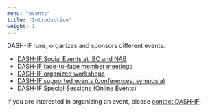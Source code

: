 ```yaml
---
menu: "events"
title: "Introduction"
weight: 1
---
```


DASH-IF runs, organizes and sponsors different events:

* [DASH-IF Social Events at IBC and NAB](https://dashif.org/events/social-events)
* [DASH-IF face-to-face member meetings](https://dashif.org/events/member)
* [DASH-IF organized workshops](https://dashif.org/events/workshops)
* [DASH-IF supported events (conferences, symposia)](https://dashif.org/events/conferences)
* [DASH-IF Special Sessions (Online Events)](https://dashif.org/events/special-sessions)

If you are interested in organizing an event, please [contact DASH-IF](https://dashif.org/contact).
